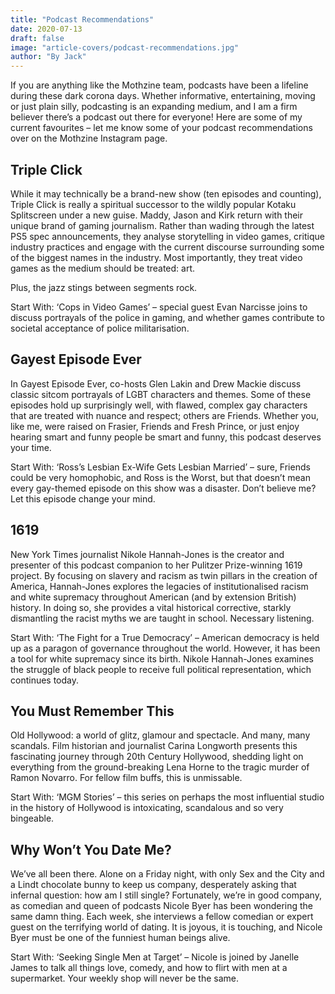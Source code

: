 ```yaml
---
title: "Podcast Recommendations"
date: 2020-07-13
draft: false
image: "article-covers/podcast-recommendations.jpg"
author: "By Jack"
---
```


If you are anything like the Mothzine team, podcasts have been a lifeline during these dark corona days. Whether informative, entertaining, moving or just plain silly, podcasting is an expanding medium, and I am a firm believer there’s a podcast out there for everyone! Here are some of my current favourites – let me know some of your podcast recommendations over on the Mothzine Instagram page.

## Triple Click

While it may technically be a brand-new show (ten episodes and counting), Triple Click is really a spiritual successor to the wildly popular Kotaku Splitscreen under a new guise. Maddy, Jason and Kirk return with their unique brand of gaming journalism. Rather than wading through the latest PS5 spec announcements, they analyse storytelling in video games, critique industry practices and engage with the current discourse surrounding some of the biggest names in the industry. Most importantly, they treat video games as the medium should be treated: art.

Plus, the jazz stings between segments rock.

Start With: ‘Cops in Video Games’ – special guest Evan Narcisse joins to discuss portrayals of the police in gaming, and whether games contribute to societal acceptance of police militarisation.

## Gayest Episode Ever

In Gayest Episode Ever, co-hosts Glen Lakin and Drew Mackie discuss classic sitcom portrayals of LGBT characters and themes. Some of these episodes hold up surprisingly well, with flawed, complex gay characters that are treated with nuance and respect; others are Friends.  Whether you, like me, were raised on Frasier, Friends and Fresh Prince, or just enjoy hearing smart and funny people be smart and funny, this podcast deserves your time.

Start With: ‘Ross’s Lesbian Ex-Wife Gets Lesbian Married’ – sure, Friends could be very homophobic, and Ross is the Worst, but that doesn’t mean every gay-themed episode on this show was a disaster. Don’t believe me? Let this episode change your mind.

## 1619

New York Times journalist Nikole Hannah-Jones is the creator and presenter of this podcast companion to her Pulitzer Prize-winning 1619 project. By focusing on slavery and racism as twin pillars in the creation of America, Hannah-Jones explores the legacies of institutionalised racism and white supremacy throughout American (and by extension British) history. In doing so, she provides a vital historical corrective, starkly dismantling the racist myths we are taught in school. Necessary listening.

Start With: ‘The Fight for a True Democracy’ – American democracy is held up as a paragon of governance throughout the world. However, it has been a tool for white supremacy since its birth. Nikole Hannah-Jones examines the struggle of black people to receive full political representation, which continues today.

## You Must Remember This

Old Hollywood: a world of glitz, glamour and spectacle. And many, many scandals. Film historian and journalist Carina Longworth presents this fascinating journey through 20th Century Hollywood, shedding light on everything from the ground-breaking Lena Horne to the tragic murder of Ramon Novarro. For fellow film buffs, this is unmissable.

Start With: ‘MGM Stories’ – this series on perhaps the most influential studio in the history of Hollywood is intoxicating, scandalous and so very bingeable.

## Why Won’t You Date Me?

We’ve all been there. Alone on a Friday night, with only Sex and the City and a Lindt chocolate bunny to keep us company, desperately asking that infernal question: how am I still single? Fortunately, we’re in good company, as comedian and queen of podcasts Nicole Byer has been wondering the same damn thing. Each week, she interviews a fellow comedian or expert guest on the terrifying world of dating. It is joyous, it is touching, and Nicole Byer must be one of the funniest human beings alive.

Start With: ‘Seeking Single Men at Target’ – Nicole is joined by Janelle James to talk all things love, comedy, and how to flirt with men at a supermarket. Your weekly shop will never be the same.

